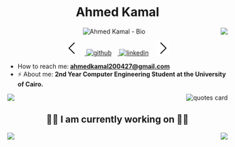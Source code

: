 <h1 align="center">Ahmed Kamal</h1>
<img align="right" src="https://visitor-badge.laobi.icu/badge?page_id=ahmed-kamal2004.ahmed-kamal2004">
<p align="center">
  <img src="https://readme-typing-svg.demolab.com/?lines=Hi%2C+I+am+Ahmed+Kamal+<3;Computer+Engineering+Student; Currently+I+am+in+my+Second+year&font=Dancing_Script%70Code&color=%237E3ACE&size=20&center=true&width=500&height=100&duration=4000&pause=1&theme=dark" alt="Ahmed Kamal - Bio">
</p>

 <p align='center'> <img src='https://raw.githubusercontent.com/gruberdev/gruberdev/main/icons/left.svg' alt='left'>&emsp;<a href="https://github.com/ahmed-kamal2004" >
   <img src='https://cdn.jsdelivr.net/npm/simple-icons@3.0.1/icons/github.svg' alt='github' height='25'></a>&emsp;<a href="https://www.linkedin.com/in/ahmed-kamal-649b4a231/" >
     <img src='https://cdn.jsdelivr.net/npm/simple-icons@3.0.1/icons/linkedin.svg' alt='linkedin' height='25'></a><!-- markdown-link-check-enable -->&emsp;
   <img src='https://raw.githubusercontent.com/gruberdev/gruberdev/main/icons/right.svg' alt='right'> </p>
 
<ul>
  <li> How to reach me:<b> <a href="mailto:ahmedkamal200427@gmail.com">ahmedkamal200427@gmail.com</a></b></li>
  <li>⚡ About me: <b>2nd Year Computer Engineering Student at the University of Cairo.</b></li>
</ul>
<div width="100%" align="center">
<img align="left" src="https://github-readme-stats.vercel.app/api/top-langs/?username=ahmed-kamal2004&hide_progress=true&theme=dark&font=Dancing_Script&layout=pie">
<a align="right" href="https://github.com/piyushsuthar/github-readme-quotes">
        <img align="right" src="https://quotes-github-readme.vercel.app/api?type=horizontal&theme=tokyonight&font=Dancing_Script" alt="quotes card">
</a>
</div>


<br>
<div width="100%" align="center">
  <h2 align="center">👨‍💻 I am currently working on 👨‍💻</h2>
  <a align="left" href="https://github.com/ahmed-kamal2004/Aurora" title="Aurora"><img align="left" height="115" src="https://github-readme-stats.vercel.app/api/pin/?username=ahmed-kamal2004&repo=Aurora&theme=react&border_color=61dafb&border_radius=10"></a>
  <a align="right" href="https://github.com/ahmed-kamal2004/IbrahimOS" title="IbrahimOS"><img align="right" height="115" src="https://github-readme-stats.vercel.app/api/pin/?username=ahmed-kamal2004&repo=IbrahimOS&theme=react&border_color=61dafb&border_radius=10"></a>
</div>
